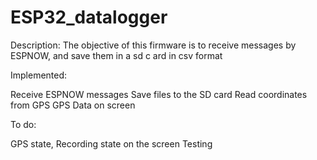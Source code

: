 # ESP32_datalogger
Description:
The objective of this firmware is to receive messages by ESPNOW, and save them in a sd c ard in csv format

Implemented:

Receive ESPNOW messages 
Save files to the SD card
Read coordinates from GPS
GPS Data on screen


To do:

GPS state, Recording state on the screen
Testing
